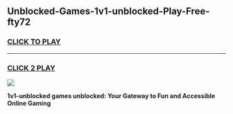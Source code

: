 
## Unblocked-Games-1v1-unblocked-Play-Free-fty72
<h3>
<a href="https://premium76.site?title=1v1-unblocked&ref=10A">CLICK TO PLAY</a></h3>
<hr>

<h3>
<a href="https://premium76.site?title=1v1-unblocked&ref=10A">CLICK 2 PLAY</a>
  
</h3>

<a href="https://premium76.site?title=1v1-unblocked&ref=10A"><img src="https://clearcache.store/games.png"></a>


**1v1-unblocked games unblocked: Your Gateway to Fun and Accessible Online Gaming**
